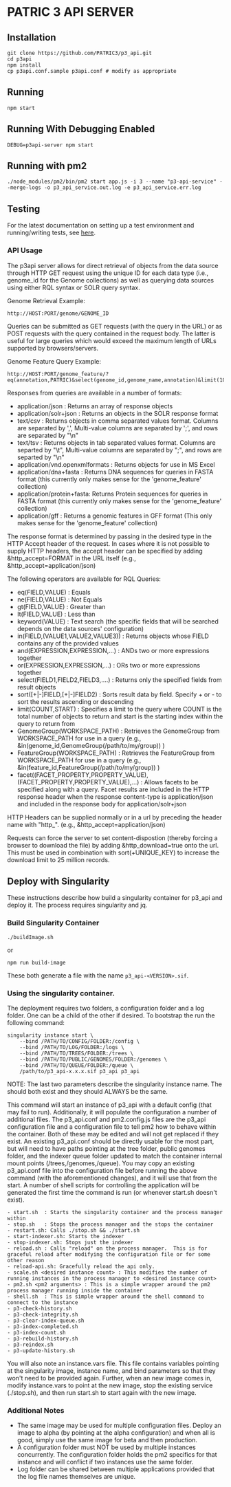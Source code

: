 # PATRIC 3 API SERVER

## Installation
```
git clone https://github.com/PATRIC3/p3_api.git
cd p3api
npm install
cp p3api.conf.sample p3api.conf # modify as appropriate
```
## Running
```
npm start
```

## Running With Debugging Enabled
```
DEBUG=p3api-server npm start
```

## Running with pm2
```
./node_modules/pm2/bin/pm2 start app.js -i 3 --name "p3-api-service" --merge-logs -o p3_api_service.out.log -e p3_api_service.err.log
```

## Testing

For the latest documentation on setting up a test environment and running/writing tests, see [here](tests/README.md).


### API Usage

The p3api server allows for direct retrieval of objects from the data source through HTTP GET request using the unique ID for each data type (i.e., genome_id for the Genome collections) as well as querying data sources using either RQL syntax or SOLR query syntax.

Genome Retrieval Example:

	http://HOST:PORT/genome/GENOME_ID

Queries can be submitted as GET requests (with the query in the URL) or as POST requests with the query contained in the request body.  The latter is useful for large queries which would exceed the maximum length of URLs supported by browsers/servers.

Genome Feature Query Example:

	http://HOST:PORT/genome_feature/?eq(annotation,PATRIC)&select(genome_id,genome_name,annotation)&limit(10)&http_accept=application/json

Responses from queries are available in a number of formats:

- application/json : Returns an array of response objects
- application/solr+json : Returns an objects in the SOLR response format
- text/csv : Returns objects in comma separated values format. Columns are separated by ',', Multi-value columns are separated by ';', and rows are separated by "\n"
- text/tsv : Returns objects in tab separated values format.  Columns are separted by "\t", Multi-value columns are separated by ";", and rows are separted by "\n"
- application/vnd.openxmlformats : Returns objects for use in MS Excel
- application/dna+fasta : Returns DNA sequences for queries in FASTA format (this currently only makes sense for the 'genome_feature' collection)
- application/protein+fasta: Returns Protein sequences for queries in FASTA format (this currently only makes sense for the 'genome_feature' collection)
- application/gff :  Returns a genomic features in GFF format (This only makes sense for the 'genome_feature' collection)

The response format is determined by passing in the desired type in the HTTP Accept header of the request.  In cases where it is not possible to supply HTTP headers, the accept header can be specified by adding &http_accept=FORMAT  in the URL itself  (e.g.,  &http_accept=application/json)

The following operators are available for RQL Queries:

- eq(FIELD,VALUE) : Equals
- ne(FIELD,VALUE) : Not Equals
- gt(FIELD,VALUE) : Greater than
- lt(FIELD,VALUE) : Less than
- keyword(VALUE) : Text search (the specific fields that will be searched depends on the data sources' configuration)
- in(FIELD,(VALUE1,VALUE2,VALUE3)) : Returns objects whose FIELD contains any of the provided values
- and(EXPRESSION,EXPRESSION,...) : ANDs two or more expressions together
- or(EXPRESSION,EXPRESSION,...) : ORs two or more expressions together
- select(FIELD1,FIELD2,FIELD3,....) : Returns only the specified fields from result objects
- sort([+|-]FIELD,[+|-]FIELD2) : Sorts result data by field. Specify + or - to sort the results ascending or descending
- limit(COUNT,START) : Specifies a limit to the query where COUNT is the total number of objects to return and start is the starting index within the query to return from
- GenomeGroup(WORKSPACE_PATH) : Retrieves the GenomeGroup from WORKSPACE_PATH for use in a query (e.g., &in(genome_id,GenomeGroup(/path/to/my/group)) )
- FeatureGroup(WORKSPACE_PATH) : Retrieves the FeatureGroup from WORKSPACE_PATH for use in a query (e.g., &in(feature_id,FeatureGroup(/path/to/my/group)) )
- facet((FACET_PROPERTY,PROPERTY_VALUE),(FACET_PROPERTY,PROPERTY_VALUE),...) : Allows facets to be specified along with a query. Facet results are included in the HTTP response header when the response content-type is application/json and included in the response body for application/solr+json

HTTP Headers can be supplied normally or in a url by preceding the header name with "http_".  (e.g., &http_accept=application/json)

Requests can force the server to set content-dispostion (thereby forcing a browser to download the file) by adding &http_download=true onto the url.
This must be used in combination with sort(+UNIQUE_KEY) to increase the download limit to 25 million records.

## Deploy with Singularity

These instructions describe how build a singularity container for p3_api and deploy it.  The process requires singularity and jq.

### Build Singularity Container

```
./buildImage.sh
```
or
```
npm run build-image
```

These both generate a file with the name ```p3_api-<VERSION>.sif```.

### Using the singularity container.

The deployment requires two folders, a configuration folder and a log folder.  One can be a child of the other if desired. To bootstrap the
run the following command:

```
singularity instance start \
    --bind /PATH/TO/CONFIG/FOLDER:/config \
    --bind /PATH/TO/LOG/FOLDER:/logs \
    --bind /PATH/TO/TREES/FOLDER:/trees \
    --bind /PATH/TO/PUBLIC/GENOMES/FOLDER:/genomes \
    --bind /PATH/TO/QUEUE/FOLDER:/queue	\
    /path/to/p3_api-x.x.x.sif p3_api p3_api
```

NOTE: The last two parameters describe the singularity instance name.  The should both exist and they should ALWAYS be the same.

This command will start an instance of p3_api with a default config (that may fail to run). Additionally, it will populate the configuration
a number of additional files.  The p3_api.conf and pm2.config.js files are the p3_api configuration file and a configuration file to tell pm2
how to behave within the container.  Both of these may be edited and will not get replaced if they exist. An existing p3_api.conf should be
directly usable for the most part, but will need to have paths pointing at the tree folder, public genomes folder, and the indexer queue folder
updated to match the container internal mount points (/trees,/genomes,/queue). You may copy an existing p3_api.conf file into the configuration file before running the above command (with the aforementioned changes), and it will use that from the start.  A number of shell scripts for controlling the application will be generated the first time the command is run (or whenever start.sh doesn't exist).

	- start.sh  : Starts the singularity container and the process manager within
	- stop.sh   : Stops the process manager and the stops the container
	- restart.sh: Calls ./stop.sh && ./start.sh
	- start-indexer.sh: Starts the indexer
	- stop-indexer.sh: Stops just the indexer
	- reload.sh : Calls "reload" on the process manager.  This is for graceful reload after modifying the configuration file or for some other reason
	- reload-api.sh: Gracefully reload the api only.
	- scale.sh <desired instance count> : This modifies the number of running instances in the process manager to <desired instance count>
	- pm2.sh <pm2 arguments> : This is a simple wrapper around the pm2 process manager running inside the container
	- shell.sh  : This is simple wrapper around the shell command to connect to the instance
	- p3-check-history.sh
	- p3-check-integrity.sh
	- p3-clear-index-queue.sh
	- p3-index-completed.sh
	- p3-index-count.sh
	- p3-rebuild-history.sh
	- p3-reindex.sh
	- p3-update-history.sh

You will also note an instance.vars file.  This file contains variables pointing at the singularity image, instance name, and bind parameters
so that they won't need to be provided again.  Further, when an new image comes in,  modify instance.vars to point at the new image, stop the
existing service (./stop.sh), and then run start.sh to start again with the new image.

### Additional Notes

  - The same image may be used for multiple configuration files.  Deploy an image to alpha (by pointing at the alpha configuration) and when all is good,
    simply use the same image for beta and then production.
  - A configuration folder must NOT be used by multiple instances concurrently.  The configuration folder holds the pm2 specifics for that instance and will
    conflict if two instances use the same folder.
   - Log folder can be shared between multiple applications provided that the log file names themselves are unique.



